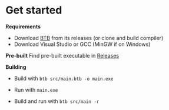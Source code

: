 # Get started
**Requirements**
- Download [BTB](https://github.com/Emarioo/BetterThanBatch) from its releases (or clone and build compiler)
- Download Visual Studio or GCC (MinGW if on Windows)

**Pre-built**
Find pre-built executable in [Releases](https://github.com/Emarioo/wander/releases)

**Building**
- Build with `btb src/main.btb -o main.exe`
- Run with `main.exe`

- Build and run with `btb src/main -r`